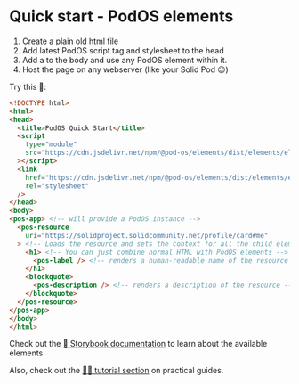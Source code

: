 # Quick start - PodOS elements

1. Create a plain old html file
2. Add latest PodOS script tag and stylesheet to the head
3. Add a <pos-app></pos-app> to the body and use any PodOS element within it.
4. Host the page on any webserver (like your Solid Pod 😉)

Try this 🤩:

```html
<!DOCTYPE html>
<html>
<head>
  <title>PodOS Quick Start</title>
  <script
    type="module"
    src="https://cdn.jsdelivr.net/npm/@pod-os/elements/dist/elements/elements.esm.js"
  ></script>
  <link
    href="https://cdn.jsdelivr.net/npm/@pod-os/elements/dist/elements/elements.css"
    rel="stylesheet"
  />
</head>
<body>
<pos-app> <!-- will provide a PodOS instance -->
  <pos-resource
    uri="https://solidproject.solidcommunity.net/profile/card#me"
  > <!-- Loads the resource and sets the context for all the child elements -->
    <h1> <!-- You can just combine normal HTML with PodOS elements -->
      <pos-label /> <!-- renders a human-readable name of the resource -->
    </h1>
    <blockquote>
      <pos-description /> <!-- renders a description of the resource -->
    </blockquote>
  </pos-resource>
</pos-app>
</body>
</html>
```

Check out the [📖 Storybook documentation](https://pod-os.github.io/PodOS/storybook/) to learn about the available elements.

Also, check out the [🧑‍🏫 tutorial section](/tutorials) on practical guides.